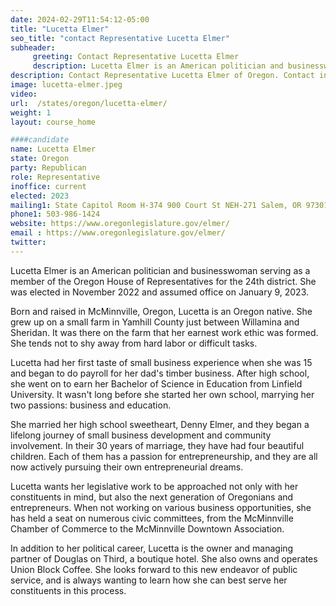 ```yaml
---
date: 2024-02-29T11:54:12-05:00
title: "Lucetta Elmer"
seo_title: "contact Representative Lucetta Elmer"
subheader:
     greeting: Contact Representative Lucetta Elmer
     description: Lucetta Elmer is an American politician and businesswoman serving as a member of the Oregon House of Representatives for the 24th district. She was elected in November 2022 and assumed office on January 9, 2023.
description: Contact Representative Lucetta Elmer of Oregon. Contact information for Lucetta Elmer includes email address, phone number, and mailing address.
image: lucetta-elmer.jpeg
video:
url:  /states/oregon/lucetta-elmer/
weight: 1
layout: course_home

####candidate
name: Lucetta Elmer
state: Oregon
party: Republican
role: Representative
inoffice: current
elected: 2023
mailing1: State Capitol Room H-374 900 Court St NEH-271 Salem, OR 97301
phone1: 503-986-1424
website: https://www.oregonlegislature.gov/elmer/
email : https://www.oregonlegislature.gov/elmer/
twitter:
---
```


Lucetta Elmer is an American politician and businesswoman serving as a member of the Oregon House of Representatives for the 24th district. She was elected in November 2022 and assumed office on January 9, 2023.

Born and raised in McMinnville, Oregon, Lucetta is an Oregon native. She grew up on a small farm in Yamhill County just between Willamina and Sheridan. It was there on the farm that her earnest work ethic was formed. She tends not to shy away from hard labor or difficult tasks.

Lucetta had her first taste of small business experience when she was 15 and began to do payroll for her dad's timber business. After high school, she went on to earn her Bachelor of Science in Education from Linfield University. It wasn't long before she started her own school, marrying her two passions: business and education.

She married her high school sweetheart, Denny Elmer, and they began a lifelong journey of small business development and community involvement. In their 30 years of marriage, they have had four beautiful children. Each of them has a passion for entrepreneurship, and they are all now actively pursuing their own entrepreneurial dreams.

Lucetta wants her legislative work to be approached not only with her constituents in mind, but also the next generation of Oregonians and entrepreneurs. When not working on various business opportunities, she has held a seat on numerous civic committees, from the McMinnville Chamber of Commerce to the McMinnville Downtown Association.

In addition to her political career, Lucetta is the owner and managing partner of Douglas on Third, a boutique hotel. She also owns and operates Union Block Coffee. She looks forward to this new endeavor of public service, and is always wanting to learn how she can best serve her constituents in this process.
